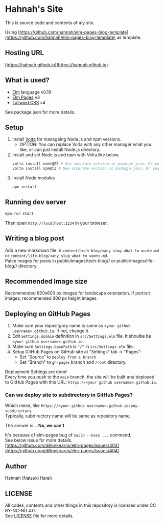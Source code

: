 # Hahnah's Site

This is source code and contents of my site.

Using [https://github.com/hahnah/elm-pages-blog-template](https://github.com/hahnah/elm-pages-blog-template) as template.

## Hosting URL

[https://hahnah.github.io](https://hahnah.github.io)

## What is used?

- [Elm](https://elm-lang.org/) language v0.19
- [Elm Pages](https://elm-pages.com/) v3
- [Tailwind CSS](https://tailwindcss.com/) v4

See package.json for more details.

## Setup

1. Install [Volta](https://volta.sh/) for manageing Node.js and npm versions.
   - _OPTION_: You can replace Volta with any other manager what you like, or can just install Node.js directory.
2. Install and set Node.js and npm with Volta like below.
   ```bash
   volta install node@22 # See accurate version in package.json. Or you can use newer version by your own.
   volta install npm@11 # See accurate version in package.json. Or you can use newer version by your own.
   ```
3. Install Node modules
   ```bash
   npm install
   ```

## Running dev server

```bash
npm run start
```

Then open `http://localhost:1234` in your browser.

## Writing a blog post

Add a new markdown file in `content/tech-blog/<any slug what to want>.md` or `content/life-blog/<any slug what to want>.md`.  
Palce images for posts in public/images/tech-blog/<slug>/ or public/images/life-blog/<slug>/ directory.

## Recommended Image size

Recommended 800x600 px images for landscape orientation.
If portrait images, recommended 600 px height images.

## Deploying on GitHub Pages

1. Make sure your repositgory name is same as `<your github username>.github.io`. If not, change it.
2. Edit `Settings.domain` definition in `src/Settings.elm` file. It shoulbe be `<your github username>.github.io`.
3. Make sure `Settings.basePath` is `"/"` in `src/Settings.elm` file.
4. Setup GitHub Pages on GitHub site at "Settings" tab -> "Pages":
   - Set "Source" to `Deploy from a branch`
   - Set "Branch" to `gh-pages` branch and `/root` directory.

Deployment Settings are done!  
Every time you push to the `main` branch, the site will be built and deployed to GitHub Pages with this URL: `https://<your github username>.github.io`.

### Can we deploy site to subdirectory in GitHub Pages?

Which mean, like `https://<your github username>.github.io/any-subdirectory`.  
Typically, subdirectory name will be same as repository name.

The answer is... **No, we can't**.

It's because of elm-pages bug of `build --base ...` command.  
See below issue for more details.  
[https://github.com/dillonkearns/elm-pages/issues/404](https://github.com/dillonkearns/elm-pages/issues/404)

## Author

Hahnah (Natsuki Harai)

## LICENSE

All codes, contents and other things in this repository is licensed under CC BY-NC-ND 4.0.  
See [LICENSE](LICENSE) file for more details.
